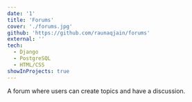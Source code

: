 ```yaml
---
date: '1'
title: 'Forums'
cover: './forums.jpg'
github: 'https://github.com/raunaqjain/forums'
external: ''
tech:
  - Django
  - PostgreSQL
  - HTML/CSS
showInProjects: true
---
```


A forum where users can create topics and have a discussion.
